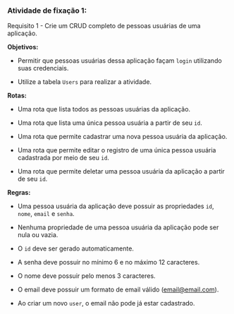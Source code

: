 ###  Atividade de fixação 1:

Requisito 1 - Crie um CRUD completo de pessoas usuárias de uma aplicação.

**Objetivos:**

* Permitir que pessoas usuárias dessa aplicação façam `login` utilizando suas credenciais.

* Utilize a tabela `Users` para realizar a atividade.

**Rotas:**

* Uma rota que lista todos as pessoas usuárias da aplicação.

* Uma rota que lista uma única pessoa usuária a partir de seu `id`.

* Uma rota que permite cadastrar uma nova pessoa usuária da aplicação.

* Uma rota que permite editar o registro de uma única pessoa usuária cadastrada por meio de seu `id`.

* Uma rota que permite deletar uma pessoa usuária da aplicação a partir de seu `id`.

**Regras:**

* Uma pessoa usuária da aplicação deve possuir as propriedades `id`, `nome`, `email` e `senha`.

* Nenhuma propriedade de uma pessoa usuária da aplicação pode ser nula ou vazia.

* O `id` deve ser gerado automaticamente.

* A senha deve possuir no mínimo 6 e no máximo 12 caracteres.

* O nome deve possuir pelo menos 3 caracteres.

* O email deve possuir um formato de email válido (email@email.com).

* Ao criar um novo `user`, o email não pode já estar cadastrado.

